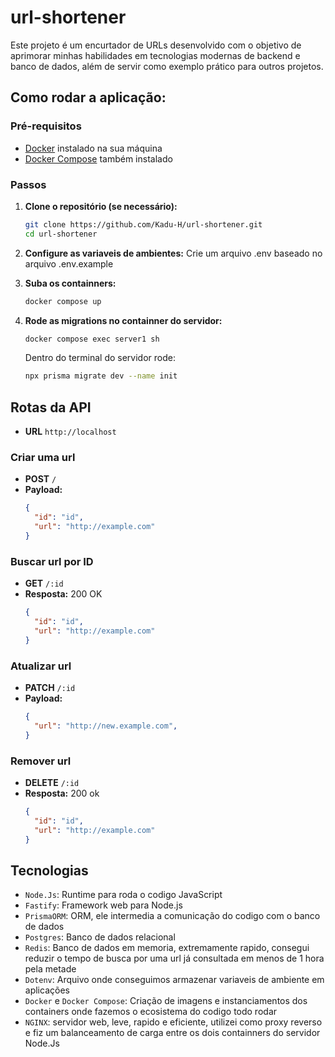 # url-shortener
Este projeto é um encurtador de URLs desenvolvido com o objetivo de aprimorar minhas habilidades em tecnologias modernas de backend e banco de dados, além de servir como exemplo prático para outros projetos.

## Como rodar a aplicação:

### Pré-requisitos
- [Docker](https://www.docker.com/) instalado na sua máquina
- [Docker Compose](https://docs.docker.com/compose/) também instalado

### Passos

1. **Clone o repositório (se necessário):**
   ```sh
   git clone https://github.com/Kadu-H/url-shortener.git
   cd url-shortener
   ```

2. **Configure as variaveis de ambientes:**
   Crie um arquivo .env baseado no arquivo .env.example

3. **Suba os containners:**
   ```sh
   docker compose up
   ```

4. **Rode as migrations no containner do servidor:**
   ```sh
   docker compose exec server1 sh
   ```
   Dentro do terminal do servidor rode:
   ```sh
   npx prisma migrate dev --name init
   ```

## Rotas da API
- **URL** `http://localhost`

### Criar uma url
- **POST** `/`
- **Payload:**
  ```json
  {
    "id": "id",
    "url": "http://example.com"
  }
  ```

### Buscar url por ID
- **GET** `/:id`
- **Resposta:** 200 OK  
  ```json
  {
    "id": "id",
    "url": "http://example.com"
  }
  ```

### Atualizar url
- **PATCH** `/:id`
- **Payload:**
  ```json
  {
    "url": "http://new.example.com",
  }
  ```

### Remover url
- **DELETE** `/:id`
- **Resposta:** 200 ok
  ```json
  {
    "id": "id",
    "url": "http://example.com"
  }
  ```

## Tecnologias

- `Node.Js`: Runtime para roda o codigo JavaScript
- `Fastify`: Framework web para Node.js
- `PrismaORM`: ORM, ele intermedia a comunicação do codigo com o banco de dados
- `Postgres`: Banco de dados relacional
- `Redis`: Banco de dados em memoria, extremamente rapido, consegui reduzir o tempo de busca por uma url já consultada em menos de 1 hora pela metade
- `Dotenv`: Arquivo onde conseguimos armazenar variaveis de ambiente em aplicações
- `Docker` e `Docker Compose`: Criação de imagens e instanciamentos dos containers onde fazemos o ecosistema do codigo todo rodar
- `NGINX`: servidor web, leve, rapido e eficiente, utilizei como proxy reverso e fiz um balanceamento de carga entre os dois containners do servidor Node.Js